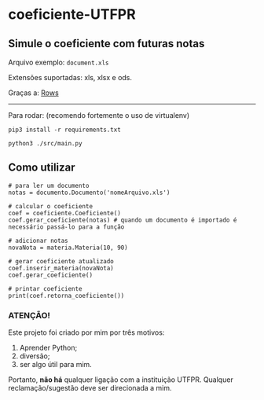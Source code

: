 # coeficiente-UTFPR

## Simule o coeficiente com futuras notas

Arquivo exemplo: `` document.xls ``

Extensões suportadas: xls, xlsx e ods. 

Graças a: [Rows](https://github.com/turicas/rows)

---

Para rodar: (recomendo fortemente o uso de virtualenv)
```
pip3 install -r requirements.txt

python3 ./src/main.py

```

## Como utilizar
    # para ler um documento
    notas = documento.Documento('nomeArquivo.xls')

    # calcular o coeficiente
    coef = coeficiente.Coeficiente()
    coef.gerar_coeficiente(notas) # quando um documento é importado é necessário passá-lo para a função

    # adicionar notas
    novaNota = materia.Materia(10, 90)

    # gerar coeficiente atualizado
    coef.inserir_materia(novaNota)
    coef.gerar_coeficiente()

    # printar coeficiente
    print(coef.retorna_coeficiente())

### ATENÇÃO! 

Este projeto foi criado por mim por três motivos:
 
1. Aprender Python;
2. diversão;
3. ser algo útil para mim.

Portanto, **não há** qualquer ligação com a instituição UTFPR. Qualquer
reclamação/sugestão deve ser direcionada a mim.

